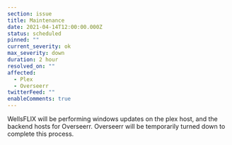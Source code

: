 ```yaml
---
section: issue
title: Maintenance
date: 2021-04-14T12:00:00.000Z
status: scheduled
pinned: ""
current_severity: ok
max_severity: down
duration: 2 hour
resolved_on: ""
affected:
  - Plex
  - Overseerr
twitterFeed: ""
enableComments: true
---
```

WellsFLIX will be performing windows updates on the plex host, and the backend hosts for Overseerr. Overseerr will be temporarily turned down to complete this process.